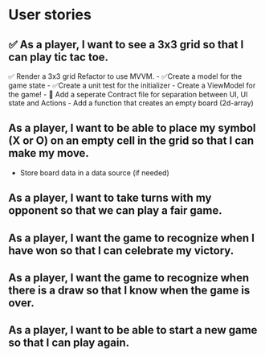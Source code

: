 # User stories

## ✅ As a player, I want to see a 3x3 grid so that I can play tic tac toe.
✅ Render a 3x3 grid
Refactor to use MVVM.
    - ✅Create a model for the game state
    - ✅Create a unit test for the initializer
    - Create a ViewModel for the game!
    - 🙌 Add a seperate Contract file for separation between UI, UI state and Actions
    - Add a function that creates an empty board (2d-array)

## As a player, I want to be able to place my symbol (X or O) on an empty cell in the grid so that I can make my move.
- Store board data in a data source (if needed)

## As a player, I want to take turns with my opponent so that we can play a fair game.

## As a player, I want the game to recognize when I have won so that I can celebrate my victory.

## As a player, I want the game to recognize when there is a draw so that I know when the game is over.

## As a player, I want to be able to start a new game so that I can play again.